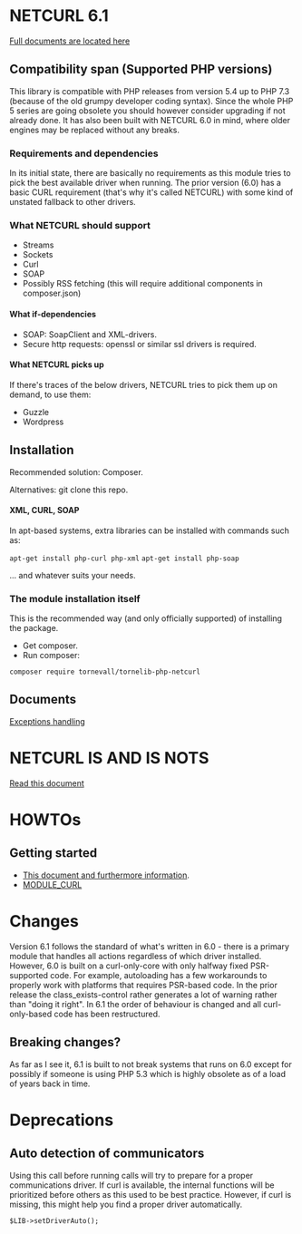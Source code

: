 # NETCURL 6.1

[Full documents are located here](https://docs.tornevall.net/x/KwCy)


## Compatibility span (Supported PHP versions)

This library is compatible with PHP releases from version 5.4 up to PHP 7.3 (because of the old grumpy developer coding syntax). Since the whole PHP 5 series are going obsolete you should however consider upgrading if not already done. It has also been built with NETCURL 6.0 in mind, where older engines may be replaced without any breaks.

### Requirements and dependencies

In its initial state, there are basically no requirements as this module tries to pick the best available driver when running. The prior version (6.0) has a basic CURL requirement (that's why it's called NETCURL) with some kind of unstated fallback to other drivers.

### What NETCURL should support

* Streams
* Sockets
* Curl
* SOAP
* Possibly RSS fetching (this will require additional components in composer.json)

#### What if-dependencies

* SOAP: SoapClient and XML-drivers.
* Secure http requests: openssl or similar ssl drivers is required.

#### What NETCURL picks up

If there's traces of the below drivers, NETCURL tries to pick them up on demand, to use them:

* Guzzle
* Wordpress 

## Installation

Recommended solution: Composer.

Alternatives: git clone this repo.

#### XML, CURL, SOAP

In apt-based systems, extra libraries can be installed with commands such as:

`apt-get install php-curl php-xml`
`apt-get install php-soap`

... and whatever suits your needs.


### The module installation itself

This is the recommended way (and only officially supported) of installing the package.

* Get composer.
* Run composer:

`composer require tornevall/tornelib-php-netcurl`

## Documents

[Exceptions handling](https://docs.tornevall.net/x/EgCNAQ)


# NETCURL IS AND IS NOTS

[Read this document](https://docs.tornevall.net/x/GQCsAQ)


# HOWTOs

## Getting started

* [This document and furthermore information](https://docs.tornevall.net/x/CYBiAQ).
* [MODULE_CURL](https://docs.tornevall.net/x/EoBiAQ)


# Changes

Version 6.1 follows the standard of what's written in 6.0 - there is a primary module that handles all actions regardless of which driver installed. However, 6.0 is built on a curl-only-core with only halfway fixed PSR-supported code. For example, autoloading has a few workarounds to properly work with platforms that requires PSR-based code. In the prior release the class_exists-control rather generates a lot of warning rather than "doing it right". In 6.1 the order of behaviour is changed and all curl-only-based code has been restructured.

## Breaking changes?

As far as I see it, 6.1 is built to not break systems that runs on 6.0 except for possibly if someone is using PHP 5.3 which is highly obsolete as of a load of years back in time.


# Deprecations

## Auto detection of communicators

Using this call before running calls will try to prepare for a proper communications driver. If curl is available, the internal functions will be prioritized before others as this used to be best practice. However, if curl is missing, this might help you find a proper driver automatically.

    $LIB->setDriverAuto();
